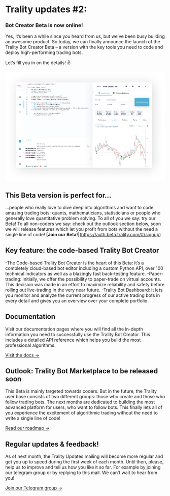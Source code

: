 # Trality updates #2:

### Bot Creator Beta is now online!

Yes, it’s been a while since you heard from us, but we’ve been busy building an awesome product. So today, we can finally announce the launch of the Trality Bot Creator Beta ­– a version with the key tools you need to code and deploy high-performing trading bots.

Let’s fill you in on the details! ✌️

![updates #2](./assets/asset_3.png)

## This Beta version is perfect for…

…people who really love to dive deep into algorithms and want to code amazing trading bots: quants, mathematicians, statisticians or people who generally love quantitative problem solving. To all of you we say: try our Beta! To all non-coders we say: check out the outlook section below, soon we will release features which let you profit from bots without the need a single line of code! **[Join our Beta!]**(https://auth.beta.trality.com/#/signup)

## Key feature: the code-based Trality Bot Creator

-The Code-based Trality Bot Creator is the heart of this Beta: it’s a completely cloud-based bot editor including a custom Python API, over 100 technical indicators as well as a blazingly fast back-testing feature.
-Paper-trading: initially, we offer the possibility to paper-trade on virtual accounts. This decision was made in an effort to maximize reliability and safety before rolling out live-trading in the very near future.
-Trality Bot Dashboard: it lets you monitor and analyze the current progress of our active trading bots in every detail and gives you an overview over your complete portfolio.

## Documentation

Visit our documentation pages where you will find all the in-depth information you need to successfully use the Trality Bot Creator. This includes a detailed API reference which helps you build the most professional algorithms.

[Visit the docs ->](https://docs.trality.com/)

## Outlook: Trality Bot Marketplace to be released soon

This Beta is mainly targeted towards coders. But in the future, the Trality user base consists of two different groups: those who create and those who follow trading bots. The next months are dedicated to building the most advanced platform for users, who want to follow bots. This finally lets all of you experience the excitement of algorithmic trading without the need to write a single line of code!

[Read our roadmap ->](https://medium.com/trality/we-got-big-plans-7c7bba227fbd)

## Regular updates & feedback!

As of next month, the Trality Updates mailing will become more regular and get you up to speed during the first week of each month. Until then, please, help us to improve and tell us how you like it so far. For example by joining our telegram group or by replying to this mail. We can’t wait to hear from you!

[Join our Telegram group ->](https://t.me/trality)
